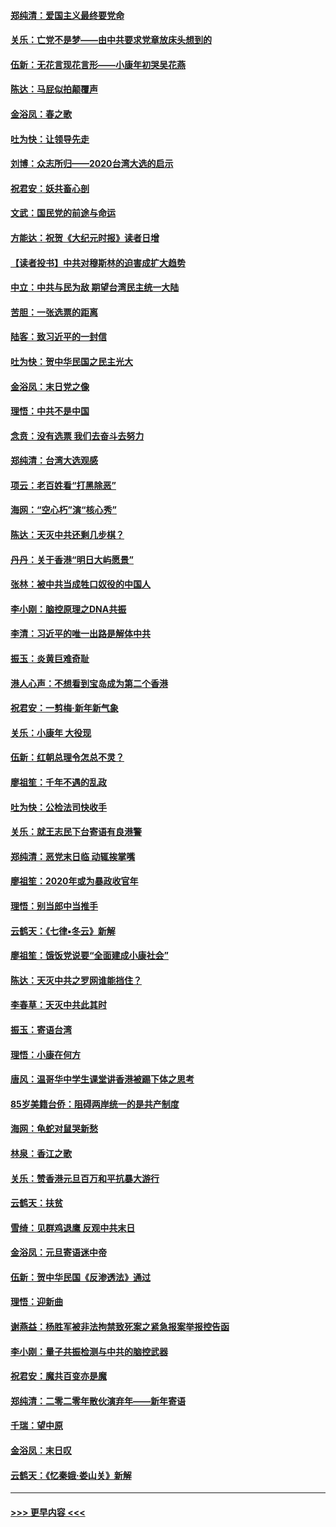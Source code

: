 #### [郑纯清：爱国主义最终要党命](../pages/nsc993/n11802197.md?t=01190931) 
#### [关乐：亡党不是梦——由中共要求党章放床头想到的](../pages/nsc993/n11802156.md?t=01190931) 
#### [伍新：无花言现花言形——小康年初哭吴花燕](../pages/nsc993/n11800044.md?t=01190931) 
#### [陈达：马屁似拍颠覆声](../pages/nsc993/n11800010.md?t=01190931) 
#### [金浴凤：春之歌](../pages/nsc993/n11797687.md?t=01190931) 
#### [吐为快：让领导先走](../pages/nsc993/n11797512.md?t=01190931) 
#### [刘博：众志所归——2020台湾大选的启示](../pages/nsc993/n11796878.md?t=01190931) 
#### [祝君安：妖共畜心剖](../pages/nsc993/n11794273.md?t=01190931) 
#### [文武：国民党的前途与命运](../pages/nsc993/n11794198.md?t=01190931) 
#### [方能达：祝贺《大纪元时报》读者日增](../pages/nsc993/n11793807.md?t=01190931) 
#### [【读者投书】中共对穆斯林的迫害成扩大趋势](../pages/nsc993/n11791371.md?t=01190931) 
#### [中立：中共与民为敌 期望台湾民主统一大陆](../pages/nsc993/n11790392.md?t=01190931) 
#### [苦胆：一张选票的距离](../pages/nsc993/n11788914.md?t=01190931) 
#### [陆客：致习近平的一封信](../pages/nsc993/n11788867.md?t=01190931) 
#### [吐为快：贺中华民国之民主光大](../pages/nsc993/n11788618.md?t=01190931) 
#### [金浴凤：末日党之像](../pages/nsc993/n11787475.md?t=01190931) 
#### [理悟：中共不是中国](../pages/nsc993/n11787463.md?t=01190931) 
#### [念贲：没有选票  我们去奋斗去努力](../pages/nsc993/n11787398.md?t=01190931) 
#### [郑纯清：台湾大选观感](../pages/nsc993/n11786210.md?t=01190931) 
#### [项云：老百姓看“打黑除恶”](../pages/nsc993/n11785398.md?t=01190931) 
#### [海网：“空心朽”演“核心秀”](../pages/nsc993/n11783874.md?t=01190931) 
#### [陈达：天灭中共还剩几步棋？](../pages/nsc993/n11783719.md?t=01190931) 
#### [丹丹：关于香港“明日大屿愿景”](../pages/nsc993/n11783273.md?t=01190931) 
#### [张林：被中共当成牲口奴役的中国人](../pages/nsc993/n11782397.md?t=01190931) 
#### [李小刚：脑控原理之DNA共振](../pages/nsc993/n11780962.md?t=01190931) 
#### [李清：习近平的唯一出路是解体中共](../pages/nsc993/n11780866.md?t=01190931) 
#### [振玉：炎黄巨难奇耻](../pages/nsc993/n11779632.md?t=01190931) 
#### [港人心声：不想看到宝岛成为第二个香港](../pages/nsc993/n11778817.md?t=01190931) 
#### [祝君安：一剪梅‧新年新气象](../pages/nsc993/n11776340.md?t=01190931) 
#### [关乐：小康年 大役现](../pages/nsc993/n11774213.md?t=01190931) 
#### [伍新：红朝总理令怎总不灵？](../pages/nsc993/n11770813.md?t=01190931) 
#### [廖祖笙：千年不遇的乱政](../pages/nsc993/n11770373.md?t=01190931) 
#### [吐为快：公检法司快收手](../pages/nsc993/n11770359.md?t=01190931) 
#### [关乐：就王志民下台寄语有良港警](../pages/nsc993/n11769903.md?t=01190931) 
#### [郑纯清：恶党末日临 动辄挨掌嘴](../pages/nsc993/n11769356.md?t=01190931) 
#### [廖祖笙：2020年或为暴政收官年](../pages/nsc993/n11768216.md?t=01190931) 
#### [理悟：别当郎中当推手](../pages/nsc993/n11768243.md?t=01190931) 
#### [云鹤天：《七律▪冬云》新解](../pages/nsc993/n11768204.md?t=01190931) 
#### [廖祖笙：饿饭党说要“全面建成小康社会”](../pages/nsc993/n11767482.md?t=01190931) 
#### [陈达：天灭中共之罗网谁能挡住？](../pages/nsc993/n11767465.md?t=01190931) 
#### [李春草：天灭中共此其时](../pages/nsc993/n11767452.md?t=01190931) 
#### [振玉：寄语台湾](../pages/nsc993/n11767432.md?t=01190931) 
#### [理悟：小康在何方](../pages/nsc993/n11767394.md?t=01190931) 
#### [唐风：温哥华中学生课堂讲香港被踢下体之思考](../pages/nsc993/n11766848.md?t=01190931) 
#### [85岁美籍台侨：阻碍两岸统一的是共产制度](../pages/nsc993/n11765043.md?t=01190931) 
#### [海网：龟蛇对鼠哭新愁](../pages/nsc993/n11764895.md?t=01190931) 
#### [林泉：香江之歌](../pages/nsc993/n11764415.md?t=01190931) 
#### [关乐：赞香港元旦百万和平抗暴大游行](../pages/nsc993/n11764382.md?t=01190931) 
#### [云鹤天：扶贫](../pages/nsc993/n11764245.md?t=01190931) 
#### [雪绮：见群鸡退鹰  反观中共末日](../pages/nsc993/n11762112.md?t=01190931) 
#### [金浴凤：元旦寄语迷中帝](../pages/nsc993/n11761788.md?t=01190931) 
#### [伍新：贺中华民国《反渗透法》通过](../pages/nsc993/n11761994.md?t=01190931) 
#### [理悟：迎新曲](../pages/nsc993/n11761152.md?t=01190931) 
#### [谢燕益：杨胜军被非法拘禁致死案之紧急报案举报控告函](../pages/nsc993/n11756134.md?t=01190931) 
#### [李小刚：量子共振检测与中共的脑控武器](../pages/nsc993/n11754518.md?t=01190931) 
#### [祝君安：魔共百变亦是魔](../pages/nsc993/n11754469.md?t=01190931) 
#### [郑纯清：二零二零年散伙演弃年——新年寄语](../pages/nsc993/n11754195.md?t=01190931) 
#### [千瑞：望中原](../pages/nsc993/n11754159.md?t=01190931) 
#### [金浴凤：末日叹](../pages/nsc993/n11752359.md?t=01190931) 
#### [云鹤天：《忆秦娥‧娄山关》新解](../pages/nsc993/n11752348.md?t=01190931) 

----
#### [ >>> 更早内容 <<< ](../indexes/nsc993-earlier.md)
